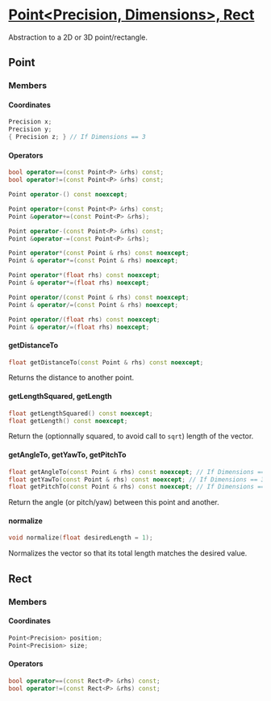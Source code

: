 # [Point<Precision, Dimensions>, Rect](Point.hpp)

Abstraction to a 2D or 3D point/rectangle.

## Point

### Members

#### Coordinates

```cpp
Precision x;
Precision y;
{ Precision z; } // If Dimensions == 3
```

#### Operators

```cpp
bool operator==(const Point<P> &rhs) const;
bool operator!=(const Point<P> &rhs) const;

Point operator-() const noexcept;

Point operator+(const Point<P> &rhs) const;
Point &operator+=(const Point<P> &rhs);

Point operator-(const Point<P> &rhs) const;
Point &operator-=(const Point<P> &rhs);

Point operator*(const Point & rhs) const noexcept;
Point & operator*=(const Point & rhs) noexcept;

Point operator*(float rhs) const noexcept;
Point & operator*=(float rhs) noexcept;

Point operator/(const Point & rhs) const noexcept;
Point & operator/=(const Point & rhs) noexcept;

Point operator/(float rhs) const noexcept;
Point & operator/=(float rhs) noexcept;
```

#### getDistanceTo

```cpp
float getDistanceTo(const Point & rhs) const noexcept;
```
Returns the distance to another point.

#### getLengthSquared, getLength

```cpp
float getLengthSquared() const noexcept;
float getLength() const noexcept;
```

Return the (optionnally squared, to avoid call to `sqrt`) length of the vector.

#### getAngleTo, getYawTo, getPitchTo

```cpp
float getAngleTo(const Point & rhs) const noexcept; // If Dimensions == 2
float getYawTo(const Point & rhs) const noexcept; // If Dimensions == 3
float getPitchTo(const Point & rhs) const noexcept; // If Dimensions == 3
```

Return the angle (or pitch/yaw) between this point and another.

#### normalize

```cpp
void normalize(float desiredLength = 1);
```

Normalizes the vector so that its total length matches the desired value.

## Rect

### Members

#### Coordinates

```cpp
Point<Precision> position;
Point<Precision> size;
```

#### Operators

```cpp
bool operator==(const Rect<P> &rhs) const;
bool operator!=(const Rect<P> &rhs) const;
```